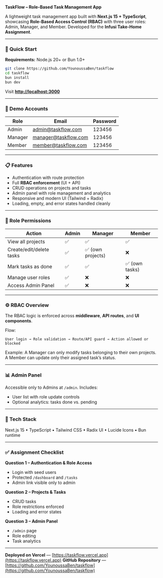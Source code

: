 **TaskFlow – Role-Based Task Management App**

A lightweight task management app built with **Next.js 15 + TypeScript**, showcasing **Role-Based Access Control (RBAC)** with three user roles: Admin, Manager, and Member.
Developed for the **Infusi Take-Home Assignment**.

---

### 🚀 Quick Start

**Requirements:** Node.js 20+ or Bun 1.0+

```bash
git clone https://github.com/YounoussaBen/taskflow
cd taskflow
bun install
bun dev
```

Visit **[http://localhost:3000](http://localhost:3000)**

---

### 🔐 Demo Accounts

| Role    | Email                                               | Password |
| ------- | --------------------------------------------------- | -------- |
| Admin   | [admin@taskflow.com](mailto:admin@taskflow.com)     | 123456   |
| Manager | [manager@taskflow.com](mailto:manager@taskflow.com) | 123456   |
| Member  | [member@taskflow.com](mailto:member@taskflow.com)   | 123456   |

---

### 📋 Features

- Authentication with route protection
- Full **RBAC enforcement** (UI + API)
- CRUD operations on projects and tasks
- Admin panel with role management and analytics
- Responsive and modern UI (Tailwind + Radix)
- Loading, empty, and error states handled cleanly

---

### 👥 Role Permissions

| Action                   | Admin | Manager           | Member         |
| ------------------------ | ----- | ----------------- | -------------- |
| View all projects        | ✅    | ✅                | ✅             |
| Create/edit/delete tasks | ✅    | ✅ (own projects) | ❌             |
| Mark tasks as done       | ✅    | ✅                | ✅ (own tasks) |
| Manage user roles        | ✅    | ❌                | ❌             |
| Access Admin Panel       | ✅    | ❌                | ❌             |

---

### ⚙️ RBAC Overview

The RBAC logic is enforced across **middleware**, **API routes**, and **UI components**.

Flow:

```
User login → Role validation → Route/API guard → Action allowed or blocked
```

Example:
A Manager can only modify tasks belonging to their own projects. A Member can update only their assigned task’s status.

---

### 📊 Admin Panel

Accessible only to Admins at `/admin`.
Includes:

- User list with role update controls
- Optional analytics: tasks done vs. pending

---

### 🧩 Tech Stack

Next.js 15 • TypeScript • Tailwind CSS • Radix UI • Lucide Icons • Bun runtime

---

### ✅ Assignment Checklist

**Question 1 – Authentication & Role Access**

- Login with seed users
- Protected `/dashboard` and `/tasks`
- Admin link visible only to admin

**Question 2 – Projects & Tasks**

- CRUD tasks
- Role restrictions enforced
- Loading and error states

**Question 3 – Admin Panel**

- `/admin` page
- Role editing
- Task analytics

---

**Deployed on Vercel** — [https://taskflow.vercel.app](https://taskflow.vercel.app)
**GitHub Repository** — [https://github.com/YounoussaBen/taskflow](https://github.com/YounoussaBen/taskflow)
